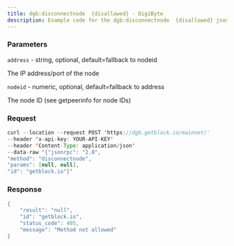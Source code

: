 ```yaml
---
title: dgb:disconnectnode  {disallowed} - DigiByte
description: Example code for the dgb:disconnectnode  {disallowed} json-rpc method. Сomplete guide on how to use dgb:disconnectnode  {disallowed} json-rpc in GetBlock.io Web3 documentation.
---
```


### Parameters


`address` - string, optional, default=fallback to nodeid

The IP address/port of the node

`nodeid` - numeric, optional, default=fallback to address

The node ID (see getpeerinfo for node IDs)

### Request

``` java
curl --location --request POST 'https://dgb.getblock.io/mainnet/' 
--header 'x-api-key: YOUR-API-KEY' 
--header 'Content-Type: application/json' 
--data-raw '{"jsonrpc": "2.0",
"method": "disconnectnode",
"params": [null, null],
"id": "getblock.io"}'
```

###  Response

``` java
{
    "result": "null",
    "id": "getblock.io",
    "status_code": 405,
    "message": "Method not allowed"
}
```

